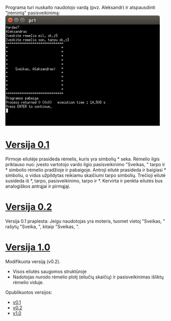 Programa turi nuskaito naudotojo vardą (pvz. Aleksandr) ir atspausdinti "įrėmintą" pasisveikinimą:
![](1.png)

# [Versija 0.1]()
Pirmoje eilutėje prasideda rėmelis, kuris yra simbolių * seka.
Rėmelio ilgis priklauso nuo: įvesto vartotojo vardo ilgio pasisveikinimo "Sveikas, " tarpo ir \* simbolio rėmelio pradžioje ir pabaigoje.
Antroji eilutė prasideda ir baigiasi \* simboliu, o vidus užpildytas reikiamu skaičiumi tarpo simbolių.
Trečioji eilutė susideda iš \*, tarpo, pasisveikinimo, tarpo ir \*.
Kervirta ir penkta eilutės bus analogiškos antrąjai ir pirmąjąi.

# [Versija 0.2]()
Versija 0.1 praplesta:
Jeigu naudotojas yra moteris, tuomet vietoj "Sveikas, " rašytų "Sveika, ", kitaip "Sveikas, ". 

# [Versija 1.0]()
Modifikuota versiją (v0.2).
* Visos eilutės saugomos struktūroje
* Nadotojas nurodo rėmelio plotį (eilučių skaičių) ir pasisveikinimas išliktų rėmelio viduje.

Opublikuotos versijos:
- [v0,1]()
- [v0.2]()
- [v1.0]()
